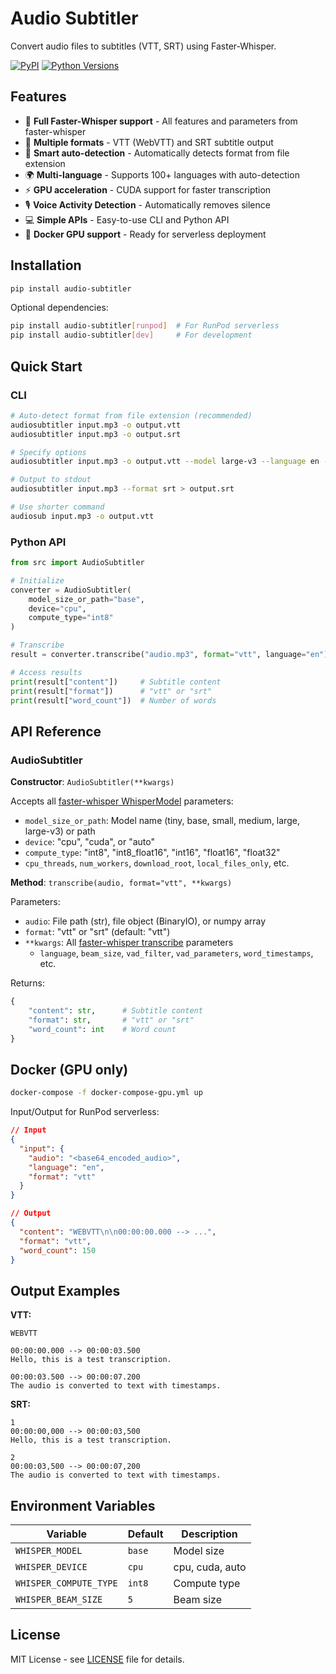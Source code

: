 # Audio Subtitler

Convert audio files to subtitles (VTT, SRT) using Faster-Whisper.

[![PyPI](https://img.shields.io/pypi/v/audio-subtitler.svg)](https://pypi.org/project/audio-subtitler/)
[![Python Versions](https://img.shields.io/pypi/pyversions/audio-subtitler.svg)](https://pypi.org/project/audio-subtitler/)

## Features

- 🚀 **Full Faster-Whisper support** - All features and parameters from faster-whisper
- 📝 **Multiple formats** - VTT (WebVTT) and SRT subtitle output
- 🎯 **Smart auto-detection** - Automatically detects format from file extension
- 🌍 **Multi-language** - Supports 100+ languages with auto-detection
- ⚡ **GPU acceleration** - CUDA support for faster transcription
- 🎙️ **Voice Activity Detection** - Automatically removes silence
- 💻 **Simple APIs** - Easy-to-use CLI and Python API
- 🐳 **Docker GPU support** - Ready for serverless deployment

## Installation

```bash
pip install audio-subtitler
```

Optional dependencies:
```bash
pip install audio-subtitler[runpod]  # For RunPod serverless
pip install audio-subtitler[dev]     # For development
```

## Quick Start

### CLI

```bash
# Auto-detect format from file extension (recommended)
audiosubtitler input.mp3 -o output.vtt
audiosubtitler input.mp3 -o output.srt

# Specify options
audiosubtitler input.mp3 -o output.vtt --model large-v3 --language en --device cuda

# Output to stdout
audiosubtitler input.mp3 --format srt > output.srt

# Use shorter command
audiosub input.mp3 -o output.vtt
```

### Python API

```python
from src import AudioSubtitler

# Initialize
converter = AudioSubtitler(
    model_size_or_path="base",
    device="cpu",
    compute_type="int8"
)

# Transcribe
result = converter.transcribe("audio.mp3", format="vtt", language="en")

# Access results
print(result["content"])     # Subtitle content
print(result["format"])      # "vtt" or "srt"
print(result["word_count"])  # Number of words
```

## API Reference

### AudioSubtitler

**Constructor**: `AudioSubtitler(**kwargs)`

Accepts all [faster-whisper WhisperModel](https://github.com/SYSTRAN/faster-whisper) parameters:
- `model_size_or_path`: Model name (tiny, base, small, medium, large, large-v3) or path
- `device`: "cpu", "cuda", or "auto"
- `compute_type`: "int8", "int8_float16", "int16", "float16", "float32"
- `cpu_threads`, `num_workers`, `download_root`, `local_files_only`, etc.

**Method**: `transcribe(audio, format="vtt", **kwargs)`

Parameters:
- `audio`: File path (str), file object (BinaryIO), or numpy array
- `format`: "vtt" or "srt" (default: "vtt")
- `**kwargs`: All [faster-whisper transcribe](https://github.com/SYSTRAN/faster-whisper#transcribe) parameters
  - `language`, `beam_size`, `vad_filter`, `vad_parameters`, `word_timestamps`, etc.

Returns:
```python
{
    "content": str,      # Subtitle content
    "format": str,       # "vtt" or "srt"
    "word_count": int    # Word count
}
```

## Docker (GPU only)

```bash
docker-compose -f docker-compose-gpu.yml up
```

Input/Output for RunPod serverless:
```json
// Input
{
  "input": {
    "audio": "<base64_encoded_audio>",
    "language": "en",
    "format": "vtt"
  }
}

// Output
{
  "content": "WEBVTT\n\n00:00:00.000 --> ...",
  "format": "vtt",
  "word_count": 150
}
```

## Output Examples

**VTT:**
```
WEBVTT

00:00:00.000 --> 00:00:03.500
Hello, this is a test transcription.

00:00:03.500 --> 00:00:07.200
The audio is converted to text with timestamps.
```

**SRT:**
```
1
00:00:00,000 --> 00:00:03,500
Hello, this is a test transcription.

2
00:00:03,500 --> 00:00:07,200
The audio is converted to text with timestamps.
```

## Environment Variables

| Variable | Default | Description |
|----------|---------|-------------|
| `WHISPER_MODEL` | `base` | Model size |
| `WHISPER_DEVICE` | `cpu` | cpu, cuda, auto |
| `WHISPER_COMPUTE_TYPE` | `int8` | Compute type |
| `WHISPER_BEAM_SIZE` | `5` | Beam size |

## License

MIT License - see [LICENSE](LICENSE) file for details.
